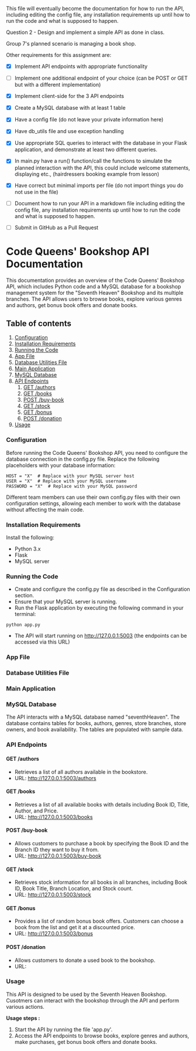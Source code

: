 This file will eventually become the documentation for how to run the API, including editing the config file, any installation requirements up until how to run the code and what is supposed to happen.

Question 2 - Design and implement a simple API as done in class. 

Group 7's planned scenario is managing a book shop.

Other requirements for this assignment are:

- [X] Implement API endpoints with appropriate functionality
- [ ] Implement one additional endpoint of your choice (can be POST or GET but with a different implementation)
- [X] Implement client-side for the 3 API endpoints
- [X] Create a MySQL database with at least 1 table
- [X] Have a config file (do not leave your private information here)
- [X] Have db_utils file and use exception handling
- [X] Use appropriate SQL queries to interact with the database in your Flask application, and demonstrate at least two different queries.
- [X] In main.py have a run() function/call the functions to simulate the planned interaction with the API, this could include welcome statements, displaying etc., (hairdressers booking example from lesson)
- [X] Have correct but minimal  imports per file (do not import things you do not use in the 
file)
- [ ] Document how to run your API in a markdown file including editing the config file, any installation requirements up until how to run the code and what is supposed to happen.
- [ ] Submit in GitHub as a Pull Request


# Code Queens' Bookshop API Documentation

This documentation provides an overview of the Code Queens' Bookshop API, which includes Python code and a MySQL database for a bookshop management system for the "Seventh Heaven" Bookshop and its multiple branches. 
The API allows users to browse books, explore various genres and authors, get bonus book offers and donate books. 


## Table of contents
1. [Configuration](#Configuration)
2. [Installation Requirements](#Installation-requirements)
3. [Running the Code](#Running-the-code)
4. [App File](#App)
5. [Database Utilities File](#db-util)
6. [Main Application](#main)
7. [MySQL Database](#Database)
8. [API Endpoints](#API-endpoints)
    1. [GET /authors](#authors)
   2. [GET /books](#books)
   3. [POST /buy-book](#buy-book)
   4. [GET /stock](#stock)
   5. [GET /bonus](#bonus)
   6. [POST /donation](#donation)
9. [Usage](#Usage)



### Configuration <a name="Configuration"></a>
Before running the Code Queens' Bookshop API, you need to configure the database connection in the config.py file. Replace the following placeholders with your database information:
``````
HOST = "X"  # Replace with your MySQL server host
USER = "X"  # Replace with your MySQL username
PASSWORD = "X"  # Replace with your MySQL password
``````
Different team members can use their own config.py files with their own configuration settings, allowing each member to work with the database without affecting the main code.


### Installation Requirements <a name="Installation-requirements"></a>
Install the following:

- Python 3.x
- Flask
- MySQL server


### Running the Code <a name="Running-the-code"></a>
- Create and configure the config.py file as described in the Configuration section.
- Ensure that your MySQL server is running.
- Run the Flask application by executing the following command in your terminal:
``````
python app.py
``````
- The API will start running on http://127.0.0.1:5003 (the endpoints can be accessed via this URL)


### App File <a name="App"></a>


### Database Utilities File <a name="db_util"></a>


### Main Application <a name="main"></a>


### MySQL Database <a name="Database"></a>
The API interacts with a MySQL database named "seventhHeaven". 
The database contains tables for books, authors, genres, store branches, store owners, and book availability. 
The tables are populated with sample data.

### API Endpoints <a name="API-endpoints"></a>

#### GET /authors <a name="authors"></a>
- Retrieves a list of all authors available in the bookstore.
- URL: http://127.0.0.1:5003/authors

#### GET /books  <a name="books"></a>
- Retrieves a list of all available books with details including Book ID, Title, Author, and Price.
- URL: http://127.0.0.1:5003/books

#### POST /buy-book <a name="buy-book"></a>
- Allows customers to purchase a book by specifying the Book ID and the Branch ID they want to buy it from.
- URL: http://127.0.0.1:5003/buy-book

#### GET /stock  <a name="stock"></a>
- Retrieves stock information for all books in all branches, including Book ID, Book Title, Branch Location, and Stock count.
- URL: http://127.0.0.1:5003/stock

#### GET /bonus  <a name="bonus"></a>
- Provides a list of random bonus book offers. Customers can choose a book from the list and get it at a discounted price.
- URL: http://127.0.0.1:5003/bonus

#### POST /donation <a name="donation"></a>
- Allows customers to donate a used book to the bookshop.
- URL: 


### Usage <a name="Usage"></a>
This API is designed to be used by the Seventh Heaven Bookshop. 
Cusotmers can  interact with the bookshop through the API and perform various actions.

**Usage steps :**
1. Start the API by running the file 'app.py'.
2. Access the API endpoints to browse books, explore genres and authors, make purchases, get bonus book offers and donate books.



